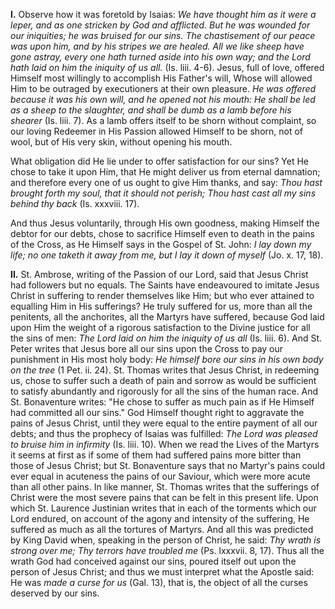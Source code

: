 
**I\.** Observe how it was foretold by Isaias: *We have thought him as it were a leper, and as one stricken by God and afflicted. But he was wounded for our iniquities; he was bruised for our sins. The chastisement of our peace was upon him, and by his stripes we are healed. All we like sheep have gone astray, every one hath turned aside into his own way; and the Lord hath laid on him the iniquity of us all.* (Is. liii. 4-6). Jesus, full of love, offered Himself most willingly to accomplish His Father\'s will, Whose will allowed Him to be outraged by executioners at their own pleasure. *He was offered because it was his own will, and he opened not his mouth: He shall be led as a sheep to the slaughter, and shall be dumb as a lamb before his shearer* (Is. liii. 7). As a lamb offers itself to be shorn without complaint, so our loving Redeemer in His Passion allowed Himself to be shorn, not of wool, but of His very skin, without opening his mouth.

What obligation did He lie under to offer satisfaction for our sins? Yet He chose to take it upon Him, that He might deliver us from eternal damnation; and therefore every one of us ought to give Him thanks, and say: *Thou hast brought forth my soul, that it should not perish; Thou hast cast all my sins behind thy back* (Is. xxxviii. 17).

And thus Jesus voluntarily, through His own goodness, making Himself the debtor for our debts, chose to sacrifice Himself even to death in the pains of the Cross, as He Himself says in the Gospel of St. John: *I lay down my life; no one taketh it away from me, but I lay it down of myself* (Jo. x. 17, 18).

**II\.** St. Ambrose, writing of the Passion of our Lord, said that Jesus Christ had followers but no equals. The Saints have endeavoured to imitate Jesus Christ in suffering to render themselves like Him; but who ever attained to equalling Him in His sufferings? He truly suffered for us, more than all the penitents, all the anchorites, all the Martyrs have suffered, because God laid upon Him the weight of a rigorous satisfaction to the Divine justice for all the sins of men: *The Lord laid on him the iniquity of us all* (Is. liii. 6). And St. Peter writes that Jesus bore all our sins upon the Cross to pay our punishment in His most holy body: *He himself bore our sins in his own body on the tree* (1 Pet. ii. 24). St. Thomas writes that Jesus Christ, in redeeming us, chose to suffer such a death of pain and sorrow as would be sufficient to satisfy abundantly and rigorously for all the sins of the human race. And St. Bonaventure writes: \"He chose to suffer as much pain as if He Himself had committed all our sins.\" God Himself thought right to aggravate the pains of Jesus Christ, until they were equal to the entire payment of all our debts; and thus the prophecy of Isaias was fulfilled: *The Lord was pleased to bruise him in infirmity* (Is. liii. 10). When we read the Lives of the Martyrs it seems at first as if some of them had suffered pains more bitter than those of Jesus Christ; but St. Bonaventure says that no Martyr\'s pains could ever equal in acuteness the pains of our Saviour, which were more acute than all other pains. In like manner, St. Thomas writes that the sufferings of Christ were the most severe pains that can be felt in this present life. Upon which St. Laurence Justinian writes that in each of the torments which our Lord endured, on account of the agony and intensity of the suffering, He suffered as much as all the tortures of Martyrs. And all this was predicted by King David when, speaking in the person of Christ, he said: *Thy wrath is strong over me; Thy terrors have troubled me* (Ps. lxxxvii. 8, 17). Thus all the wrath God had conceived against our sins, poured itself out upon the person of Jesus Christ; and thus we must interpret what the Apostle said: He was *made a curse for us* (Gal. 13), that is, the object of all the curses deserved by our sins.

